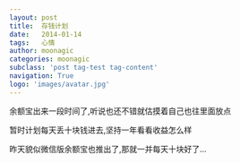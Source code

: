 ```yaml
---
layout: post
title:  存钱计划
date:   2014-01-14
tags:   心情
author: moonagic
categories: moonagic
subclass: 'post tag-test tag-content'
navigation: True
logo: 'images/avatar.jpg'
---
```


余额宝出来一段时间了,听说也还不错就估摸着自己也往里面放点

暂时计划每天丢十块钱进去,坚持一年看看收益怎么样

昨天貌似微信版余额宝也推出了,那就一并每天十块好了...